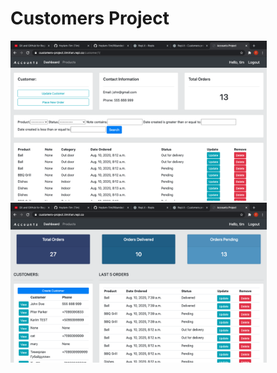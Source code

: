 # Customers Project

<img alt='pyShop img' width='410' src="https://github.com/HeyIam-Tim/Customer-Project/blob/master/photo2.png">   <img alt='pyShop img' width='410' src="https://github.com/HeyIam-Tim/Customer-Project/blob/master/photo1.png">